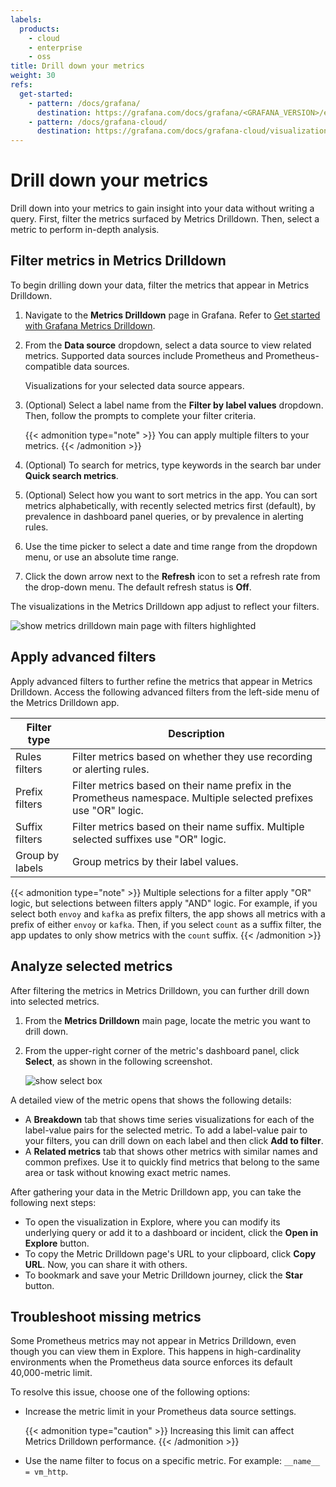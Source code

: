 ```yaml
---
labels:
  products:
    - cloud
    - enterprise
    - oss
title: Drill down your metrics
weight: 30
refs:
  get-started:
    - pattern: /docs/grafana/
      destination: https://grafana.com/docs/grafana/<GRAFANA_VERSION>/explore/simplified-exploration/metrics/get-started/
    - pattern: /docs/grafana-cloud/
      destination: https://grafana.com/docs/grafana-cloud/visualizations/simplified-exploration/metrics/get-started/
---
```


# Drill down your metrics

Drill down into your metrics to gain insight into your data without writing a query. First, filter the metrics surfaced by Metrics Drilldown. Then, select a metric to perform in-depth analysis.

## Filter metrics in Metrics Drilldown

To begin drilling down your data, filter the metrics that appear in Metrics Drilldown.

1. Navigate to the **Metrics Drilldown** page in Grafana. Refer to [Get started with Grafana Metrics Drilldown](ref:get-started).
1. From the **Data source** dropdown, select a data source to view related metrics. Supported data sources include Prometheus and Prometheus-compatible data sources.

     Visualizations for your selected data source appears.
1. (Optional) Select a label name from the **Filter by label values** dropdown. Then, follow the prompts to complete your filter criteria.

     {{< admonition type="note" >}}
      You can apply multiple filters to your metrics.
     {{< /admonition >}}
1. (Optional) To search for metrics, type keywords in the search bar under **Quick search metrics**.
1. (Optional) Select how you want to sort metrics in the app. You can sort metrics alphabetically, with recently selected metrics first (default), by prevalence in dashboard panel queries, or by prevalence in alerting rules.
1. Use the time picker to select a date and time range from the dropdown menu, or use an absolute time range.
1. Click the down arrow next to the **Refresh** icon to set a refresh rate from the drop-down menu. The default refresh status is **Off**.

The visualizations in the Metrics Drilldown app adjust to reflect your filters.

![show metrics drilldown main page with filters highlighted](/media/metrics-explore/metrics-drilldown-filters.png)

## Apply advanced filters

Apply advanced filters to further refine the metrics that appear in Metrics Drilldown. Access the following advanced filters from the left-side menu of the Metrics Drilldown app.

| Filter type     | Description                                                                                                       |
|-----------------|-------------------------------------------------------------------------------------------------------------------|
| Rules filters   | Filter metrics based on whether they use recording or alerting rules.                                             |
| Prefix filters   | Filter metrics based on their name prefix in the Prometheus namespace. Multiple selected prefixes use "OR" logic. |
| Suffix filters  | Filter metrics based on their name suffix. Multiple selected suffixes use "OR" logic.                             |
| Group by labels | Group metrics by their label values.                                                                              |

{{< admonition type="note" >}}
Multiple selections for a filter apply "OR" logic, but selections between filters apply "AND" logic. For example, if you select both `envoy` and `kafka` as prefix filters, the app shows all metrics with a prefix of either `envoy` or `kafka`. Then, if you select `count` as a suffix filter, the app updates to only show metrics with the `count` suffix. {{< /admonition >}}

## Analyze selected metrics

After filtering the metrics in Metrics Drilldown, you can further drill down into selected metrics.

1. From the **Metrics Drilldown** main page, locate the metric you want to drill down.
1. From the upper-right corner of the metric's dashboard panel, click **Select**, as shown in the following screenshot.

    ![show select box](/media/metrics-explore/select-metric-drilldown.png)

A detailed view of the metric opens that shows the following details:

- A **Breakdown** tab that shows time series visualizations for each of the label-value pairs for the selected metric. To add a label-value pair to your filters, you can  drill down on each label and then click **Add to filter**.
- A **Related metrics** tab that shows other metrics with similar names and common prefixes. Use it to quickly find metrics that belong to the same area or task without knowing exact metric names.

After gathering your data in the Metric Drilldown app, you can take the following next steps:

- To open the visualization in Explore, where you can modify its underlying query or add it to a dashboard or incident, click the **Open in Explore** button.
- To copy the Metric Drilldown page's URL to your clipboard, click **Copy URL**. Now, you can share it with others.
- To bookmark and save your Metric Drilldown journey, click the **Star** button.

## Troubleshoot missing metrics

Some Prometheus metrics may not appear in Metrics Drilldown, even though you can view them in Explore. This happens in high-cardinality environments when the Prometheus data source enforces its default 40,000-metric limit.

To resolve this issue, choose one of the following options:

- Increase the metric limit in your Prometheus data source settings.

  {{< admonition type="caution" >}}
  Increasing this limit can affect Metrics Drilldown performance.
  {{< /admonition >}}

- Use the name filter to focus on a specific metric. For example: `__name__ = vm_http`.

